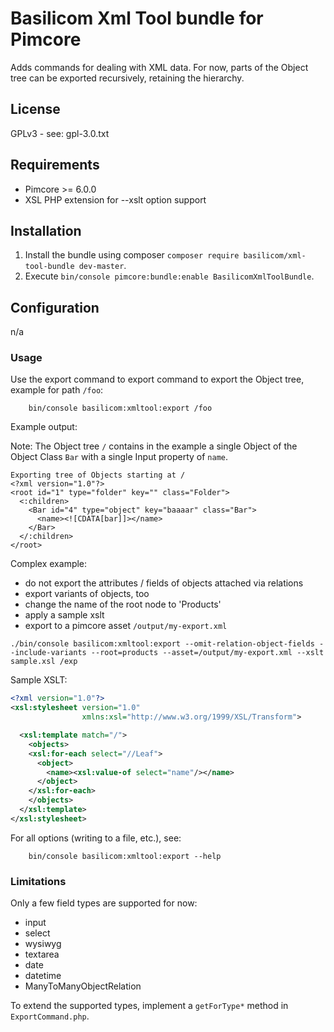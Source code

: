 # Basilicom Xml Tool bundle for Pimcore

Adds commands for dealing with XML data. For now, parts
of the Object tree can be exported recursively, retaining
the hierarchy.   

## License

GPLv3 - see: gpl-3.0.txt

## Requirements

* Pimcore >= 6.0.0
* XSL PHP extension for --xslt option support

## Installation

1) Install the bundle using composer `composer require basilicom/xml-tool-bundle dev-master`.
2) Execute `bin/console pimcore:bundle:enable BasilicomXmlToolBundle`.


## Configuration

n/a

### Usage

Use the export command to export command to export
the Object tree, example for path ```/foo```: 

```
    bin/console basilicom:xmltool:export /foo
```

Example output:

Note: The Object tree ```/``` contains in the example a single Object of 
the Object Class ```Bar``` with a single Input property of ```name```.

```
Exporting tree of Objects starting at /
<?xml version="1.0"?>
<root id="1" type="folder" key="" class="Folder">
  <:children>
    <Bar id="4" type="object" key="baaaar" class="Bar">
      <name><![CDATA[bar]]></name>
    </Bar>
  </:children>
</root>
```

Complex example:

* do not export the attributes / fields of objects attached via relations
* export variants of objects, too
* change the name of the root node to 'Products'
* apply a sample xslt
* export to a pimcore asset ```/output/my-export.xml```

```
./bin/console basilicom:xmltool:export --omit-relation-object-fields --include-variants --root=products --asset=/output/my-export.xml --xslt sample.xsl /exp
```

Sample XSLT:

```xml
<?xml version="1.0"?>
<xsl:stylesheet version="1.0"
                xmlns:xsl="http://www.w3.org/1999/XSL/Transform">

  <xsl:template match="/">
    <objects>
    <xsl:for-each select="//Leaf">
      <object>
        <name><xsl:value-of select="name"/></name>
      </object>
    </xsl:for-each>
    </objects>
  </xsl:template>
</xsl:stylesheet>
```

For all options (writing to a file, etc.), see:

```
    bin/console basilicom:xmltool:export --help
```

### Limitations

Only a few field types are supported for now:

* input
* select
* wysiwyg
* textarea
* date
* datetime
* ManyToManyObjectRelation

To extend the supported types, implement a
```getForType*``` method in ```ExportCommand.php```.


